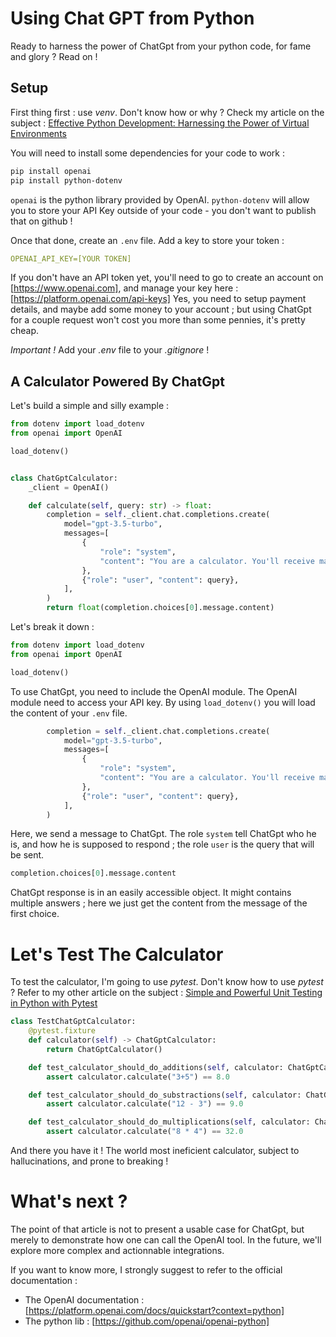 # Using Chat GPT from Python

Ready to harness the power of ChatGpt from your python code, for fame and glory ? Read on !

## Setup

First thing first : use *venv*. Don't know how or why ? Check my article on the subject : [Effective Python Development: Harnessing the Power of Virtual Environments](https://medium.com/@quentin.astegiano/effective-python-development-harnessing-the-power-of-virtual-environments-c01308189d6c)

You will need to install some dependencies for your code to work :
```bash
pip install openai
pip install python-dotenv
```

`openai` is the python library provided by OpenAI. 
`python-dotenv` will allow you to store your API Key outside of your code - you don't want to publish that on github !

Once that done, create an `.env` file.
Add a key to store your token : 
```yaml
OPENAI_API_KEY=[YOUR TOKEN]
```

If you don't have an API token yet, you'll need to go to create an account on [https://www.openai.com], and manage your key here : [https://platform.openai.com/api-keys]
Yes, you need to setup payment details, and maybe add some money to your account ; but using ChatGpt for a couple request won't cost you more than some pennies, it's pretty cheap.

*Important !*
Add your *.env* file to your *.gitignore* !

## A Calculator Powered By ChatGpt

Let's build a simple and silly example : 

```python 
from dotenv import load_dotenv
from openai import OpenAI

load_dotenv()


class ChatGptCalculator:
    _client = OpenAI()

    def calculate(self, query: str) -> float:
        completion = self._client.chat.completions.create(
            model="gpt-3.5-turbo",
            messages=[
                {
                    "role": "system",
                    "content": "You are a calculator. You'll receive mathematical operations, and you'll respond with only the mathematical answer."
                },
                {"role": "user", "content": query},
            ],
        )
        return float(completion.choices[0].message.content)
```

Let's break it down :

```python
from dotenv import load_dotenv
from openai import OpenAI

load_dotenv()
```

To use ChatGpt, you need to include the OpenAI module.
The OpenAI module need to access your API key. By using `load_dotenv()` you will load the content of your `.env` file.


```python 
        completion = self._client.chat.completions.create(
            model="gpt-3.5-turbo",
            messages=[
                {
                    "role": "system",
                    "content": "You are a calculator. You'll receive mathematical operations, and you'll respond with only the mathematical answer."
                },
                {"role": "user", "content": query},
            ],
        )
```

Here, we send a message to ChatGpt. The role `system` tell ChatGpt who he is, and how he is supposed to respond ; the role `user` is the query that will be sent.

```python
completion.choices[0].message.content
```

ChatGpt response is in an easily accessible object. It might contains multiple answers ; here we just get the content from the message of the first choice.

# Let's Test The Calculator

To test the calculator, I'm going to use *pytest*.
Don't know how to use *pytest* ? Refer to my other article on the subject : [Simple and Powerful Unit Testing in Python with Pytest](https://medium.com/@quentin.astegiano/simple-and-powerful-unit-testing-in-python-with-pytest-1f33f3cade15)

```python
class TestChatGptCalculator:
    @pytest.fixture
    def calculator(self) -> ChatGptCalculator:
        return ChatGptCalculator()

    def test_calculator_should_do_additions(self, calculator: ChatGptCalculator):
        assert calculator.calculate("3+5") == 8.0

    def test_calculator_should_do_substractions(self, calculator: ChatGptCalculator):
        assert calculator.calculate("12 - 3") == 9.0

    def test_calculator_should_do_multiplications(self, calculator: ChatGptCalculator):
        assert calculator.calculate("8 * 4") == 32.0
```

And there you have it ! The world most ineficient calculator, subject to hallucinations, and prone to breaking !

# What's next ?

The point of that article is not to present a usable case for ChatGpt, but merely to demonstrate how one can call the OpenAI tool.
In the future, we'll explore more complex and actionnable integrations.

If you want to know more, I strongly suggest to refer to the official documentation : 
* The OpenAI documentation : [https://platform.openai.com/docs/quickstart?context=python]
* The python lib : [https://github.com/openai/openai-python]
